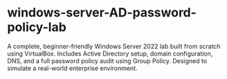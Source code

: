 # windows-server-AD-password-policy-lab
A complete, beginner-friendly Windows Server 2022 lab built from scratch using VirtualBox. Includes Active Directory setup, domain configuration, DNS, and a full password policy audit using Group Policy. Designed to simulate a real-world enterprise environment.
